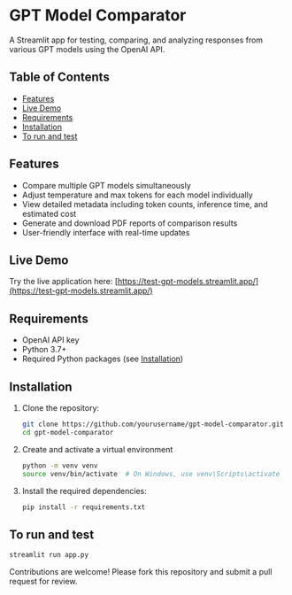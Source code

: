 # GPT Model Comparator

A Streamlit app for testing, comparing, and analyzing responses from various GPT models using the OpenAI API.

## Table of Contents

- [Features](#features)
- [Live Demo](#live-demo)
- [Requirements](#requirements)
- [Installation](#installation)
- [To run and test](#to-run-and-test)

## Features

- Compare multiple GPT models simultaneously
- Adjust temperature and max tokens for each model individually
- View detailed metadata including token counts, inference time, and estimated cost
- Generate and download PDF reports of comparison results
- User-friendly interface with real-time updates

## Live Demo

Try the live application here: [https://test-gpt-models.streamlit.app/](https://test-gpt-models.streamlit.app/)

## Requirements

- OpenAI API key
- Python 3.7+
- Required Python packages (see [Installation](#installation))

## Installation

1. Clone the repository:
   ```bash
   git clone https://github.com/yourusername/gpt-model-comparator.git
   cd gpt-model-comparator

2. Create and activate a virtual environment
   ```bash
   python -m venv venv
   source venv/bin/activate  # On Windows, use venv\Scripts\activate

3. Install the required dependencies:
   ```bash
   pip install -r requirements.txt


## To run and test

```bash
streamlit run app.py
```


Contributions are welcome! Please fork this repository and submit a pull request for review.



